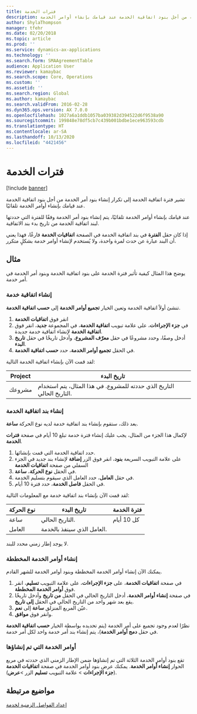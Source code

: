 ```yaml
---
title: فترات الخدمة
description: تشير فترة الخدمة إلى تكرار إنشاء بنود أمر الخدمة من أجل بنود اتفاقية الخدمة عند قيامك بإنشاء أوامر الخدمة.
author: ShylaThompson
manager: tfehr
ms.date: 02/20/2018
ms.topic: article
ms.prod: ''
ms.service: dynamics-ax-applications
ms.technology: ''
ms.search.form: SMAAgreementTable
audience: Application User
ms.reviewer: kamaybac
ms.search.scope: Core, Operations
ms.custom: ''
ms.assetid: ''
ms.search.region: Global
ms.author: kamaybac
ms.search.validFrom: 2016-02-28
ms.dyn365.ops.version: AX 7.0.0
ms.openlocfilehash: 1027a6a1ddb1057ba039382d394522d6f9538a90
ms.sourcegitcommit: 199848e78df5cb7c439b001bdbe1ece963593cdb
ms.translationtype: HT
ms.contentlocale: ar-SA
ms.lasthandoff: 10/13/2020
ms.locfileid: "4421456"
---
```

# <a name="service-intervals"></a>فترات الخدمة

[!include [banner](../includes/banner.md)]

تشير فترة اتفاقية الخدمة إلى تكرار إنشاء بنود أمر الخدمة من أجل بنود اتفاقية الخدمة عند قيامك بإنشاء أوامر الخدمة تلقائيًا.

عند قيامك بإنشاء أوامر الخدمة تلقائيًا، يتم إنشاء بنود أمر الخدمة وفقًا للفترة التي حددتها لبند اتفاقية الخدمة من تاريخ بدء بند الاتفاقية.

إذا كان حقل **الفترة** في بند اتفاقية الخدمة في الصفحة **اتفاقيات الخدمة** فارغًا، فهذا يعني أن البند عبارة عن حدث لمرة واحدة، ولا يُستخدم لإنشاء أوامر خدمة بشكلٍ متكرر.

## <a name="example"></a>مثال

يوضح هذا المثال كيفية تأثير فترة الخدمة على بنود اتفاقية الخدمة وبنود أمر الخدمة في أمر خدمة.

### <a name="create-a-service-agreement"></a>إنشاء اتفاقية خدمة

تنشئ أولاً اتفاقية الخدمة وتعين الخيار **تجميع أوامر الخدمة** إلى **حسب اتفاقية الخدمة**.

1. انقر فوق **اتفاقيات الخدمة**
2. في **جزء الإجراءات**، على علامة تبويب **اتفاقية الخدمة**، في المجموعة **جديد**، انقر فوق **اتفاقية الخدمة** لإنشاء اتفاقية خدمة جديدة.
3. أدخل وصفًا، وحدد مشروعًا في حقل **معرّف المشروع**، وأدخل تاريخًا في حقل **تاريخ البدء**.
4. في الحقل **تجميع أوامر الخدمة**، حدد **حسب اتفاقية الخدمة**.

لقد قمت الآن بإنشاء اتفاقية الخدمة التالية:

| Project      | تاريخ البدء                                                                         |
|--------------|------------------------------------------------------------------------------------|
| مشروعك | التاريخ الذي حددته للمشروع. في هذا المثال، يتم استخدام التاريخ الحالي. |

### <a name="create-a-service-agreement-line"></a>إنشاء بند اتفاقية الخدمة

بعد ذلك، ستقوم بإنشاء بند اتفاقية خدمة لديه نوع الحركة **ساعة**.

لإكمال هذا الجزء من المثال، يجب عليك إنشاء فترة خدمة تبلغ 10 أيام في صفحة **فترات الخدمة**. 

1. حدد اتفاقية الخدمة التي قمت بإنشائها. 
2. على علامة التبويب السريعة **بنود**، انقر فوق الزر **إضافة** لإنشاء بند جديد في الجزء السفلي من صفحة **اتفاقيات الخدمة**
3. في الحقل **نوع الحركة**، **ساعة**.
4. في حقل **العامل**، حدد العامل الذي سيقوم بتسليم الخدمة.
5. في الحقل **فاصل الخدمة**، حدد فترة 10 أيام.

لقد قمت الآن بإنشاء بند اتفاقية خدمة مع المعلومات التالية:

| نوع الحركة | تاريخ البدء                               | فترة الخدمة |
|------------------|------------------------------------------|------------------|
| ساعة             | التاريخ الحالي.                        | كل 10 أيام    |
| العامل           | العامل الذي سينفذ بالخدمة. |                  |

لا يوجد إطار زمني محدد للبند. 

### <a name="create-planned-service-orders"></a>إنشاء أوامر الخدمة المخططة

يمكنك الآن إنشاء أوامر الخدمة المخططة وبنود أوامر الخدمة للشهر القادم.

1. في صفحة **اتفاقيات الخدمة**، على **جزء الإجراءات**، على علامة التبويب **تسليم**، انقر فوق **أوامر الخدمة المخططة**.
2. في صفحة **إنشاء أوامر الخدمة**، أدخل التاريخ الحالي في الحقل **من تاريخ** وأدخل تاريخًا يقع بعد شهر واحد من التاريخ الحالي في الحقل **إلى تاريخ**.
3. عيّن المربع المنزلق **ساعة** إلى **نعم**. 
4. وانقر فوق **موافق**.

نظرًا لعدم وجود تجميع على أمر الخدمة (يتم تحديده بواسطة الخيار **حسب اتفاقية الخدمة** في حقل **دمج أوامر الخدمة**)، يتم إنشاء بند أمر خدمة واحد لكل أمر خدمة.

### <a name="service-orders-created"></a>أوامر الخدمة التي تم إنشاؤها

تقع بنود أوامر الخدمة الثلاثة التي تم إنشاؤها ضمن الإطار الزمني الذي حددته في مربع الحوار **إنشاء أوامر الخدمة**. يمكنك عرض بنود أوامر الخدمة في صفحة **اتفاقيات الخدمة** (**جزء الإجراءات** \> علامة التبويب **تسليم** الزر \>**عرض**).

## <a name="related-topics"></a>مواضيع مرتبطة

[إعداد الفواصل الزمنية لخدمة](set-up-service-intervals.md)  

